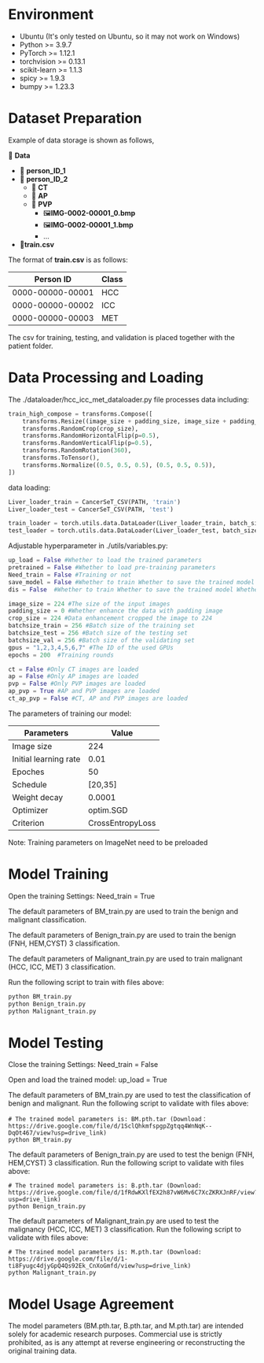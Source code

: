 # Environment

+ Ubuntu (It's only tested on Ubuntu, so it may not work on Windows)
+ Python >= 3.9.7
+ PyTorch >= 1.12.1
+ torchvision >= 0.13.1
+ scikit-learn >= 1.1.3
+ spicy >= 1.9.3
+ bumpy >= 1.23.3

# Dataset Preparation

Example of  data storage is shown as follows,

📁 **Data**

+ 📁 **person_ID_1**
+ 📁 **person_ID_2**
  + 📁 **CT**
  + 📁 **AP**
  + 📁 **PVP**
    + 🖼️**IMG-0002-00001_0.bmp**
    + 🖼️**IMG-0002-00001_1.bmp**
    + $\ldots$
+ 📄**train.csv**

The format of **train.csv** is as follows:

| Person ID        | Class |
| ---------------- | ----- |
| 0000-00000-00001 | HCC   |
| 0000-00000-00002 | ICC   |
| 0000-00000-00003 | MET   |

The csv for training, testing, and validation is placed together with the patient folder.

# Data Processing and Loading

The ./dataloader/hcc_icc_met_dataloader.py file processes data including:

```python
train_high_compose = transforms.Compose([
    transforms.Resize((image_size + padding_size, image_size + padding_size)),
    transforms.RandomCrop(crop_size),
    transforms.RandomHorizontalFlip(p=0.5),
    transforms.RandomVerticalFlip(p=0.5),
    transforms.RandomRotation(360),
    transforms.ToTensor(),
    transforms.Normalize((0.5, 0.5, 0.5), (0.5, 0.5, 0.5)),
])
```

data loading:

```python
Liver_loader_train = CancerSeT_CSV(PATH, 'train')
Liver_loader_test = CancerSeT_CSV(PATH, 'test')

train_loader = torch.utils.data.DataLoader(Liver_loader_train, batch_size=args.train_batch, shuffle=True, drop_last=False) 
test_loader = torch.utils.data.DataLoader(Liver_loader_test, batch_size=args.test_batch, shuffle=False)
```

Adjustable hyperparameter in ./utils/variables.py:

```python
up_load = False #Whether to load the trained parameters
pretrained = False #Whether to load pre-training parameters
Need_train = False #Training or not
save_model = False #Whether to train Whether to save the trained model
dis = False  #Whether to train Whether to save the trained model Whether to choose distributed training

image_size = 224 #The size of the input images
padding_size = 0 #Whether enhance the data with padding image
crop_size = 224 #Data enhancement cropped the image to 224
batchsize_train = 256 #Batch size of the training set
batchsize_test = 256 #Batch size of the testing set
batchsize_val = 256 #Batch size of the validating set
gpus = "1,2,3,4,5,6,7" #The ID of the used GPUs
epochs = 200  #Training rounds

ct = False #Only CT images are loaded
ap = False #Only AP images are loaded
pvp = False #Only PVP images are loaded
ap_pvp = True #AP and PVP images are loaded
ct_ap_pvp = False #CT, AP and PVP images are loaded
```

The parameters of training our model:

| Parameters            | Value            |
| --------------------- | ---------------- |
| Image size            | 224              |
| Initial learning rate | 0.01             |
| Epoches               | 50               |
| Schedule              | [20,35]          |
| Weight decay          | 0.0001           |
| Optimizer             | optim.SGD        |
| Criterion             | CrossEntropyLoss |

Note: Training parameters on ImageNet need to be preloaded

# Model Training

Open the training Settings: Need_train = True

The default parameters of BM_train.py are used to train the benign and malignant classification.

The default parameters of Benign_train.py are used to train the benign (FNH, HEM,CYST) 3 classification.

The default parameters of Malignant_train.py are used to train malignant (HCC, ICC, MET) 3 classification.

Run the following script to train with files above:

```bash
python BM_train.py
python Benign_train.py
python Malignant_train.py
```

# Model Testing

Close the training Settings: Need_train = False

Open and load the trained model: up_load = True

The default parameters of BM_train.py are used to test the classification of benign and malignant. Run the following script to validate with files above:

```
# The trained model parameters is: BM.pth.tar (Download：https://drive.google.com/file/d/1SclQhkmfspgpZgtqq4WnNqK--DqOt467/view?usp=drive_link)
python BM_train.py
```

The default parameters of Benign_train.py are used to test the benign (FNH, HEM,CYST) 3 classification. Run the following script to validate with files above:

```
# The trained model parameters is: B.pth.tar (Download: https://drive.google.com/file/d/1fRdwKXlfEX2h87vW6Mv6C7XcZKRXJnRF/view?usp=drive_link)
python Benign_train.py
```

The default parameters of Malignant_train.py are used to test the malignancy (HCC, ICC, MET) 3 classification. Run the following script to validate with files above:

```
# The trained model parameters is: M.pth.tar (Download: https://drive.google.com/file/d/1-ti8Fyugc4djyGpQ4Qs92Ek_CnXoGmfd/view?usp=drive_link)
python Malignant_train.py
```

# Model Usage Agreement

The model parameters (BM.pth.tar, B.pth.tar, and M.pth.tar) are intended solely for academic research purposes. Commercial use is strictly prohibited, as is any attempt at reverse engineering or reconstructing the original training data.
